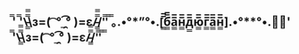 ## ̿' ̿'\̵͇̿̿\з=( ͡ °_̯͡° )=ε/̵͇̿̿/'̿'̿ ̿｡.•°*”°•.[̲̲̅̅б̲̲̅̅а̲̲̅̅н̲̲̅̅д̲̲̅̅ю̲̲̅̅г̲̲̅̅а̲̲̅̅н̲̲̅̅].•°**°•.｡̿' ̿'\̵͇̿̿\з=( ͡ °_̯͡° )=ε/̵͇̿̿/'̿'̿ ̿

<!--
**abebus/abebus** is a ✨ _special_ ✨ repository because its `README.md` (this file) appears on your GitHub profile.

Here are some ideas to get you started:

- 🔭 I’m currently working on ...
- 🌱 I’m currently learning ...
- 👯 I’m looking to collaborate on ...
- 🤔 I’m looking for help with ...
- 💬 Ask me about ...
- 📫 How to reach me: ...
- 😄 Pronouns: ...
- ⚡ Fun fact: ...
-->
